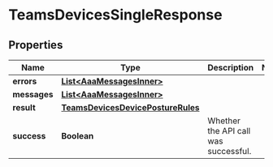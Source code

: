

# TeamsDevicesSingleResponse


## Properties

| Name | Type | Description | Notes |
|------------ | ------------- | ------------- | -------------|
|**errors** | [**List&lt;AaaMessagesInner&gt;**](AaaMessagesInner.md) |  |  |
|**messages** | [**List&lt;AaaMessagesInner&gt;**](AaaMessagesInner.md) |  |  |
|**result** | [**TeamsDevicesDevicePostureRules**](TeamsDevicesDevicePostureRules.md) |  |  |
|**success** | **Boolean** | Whether the API call was successful. |  |



